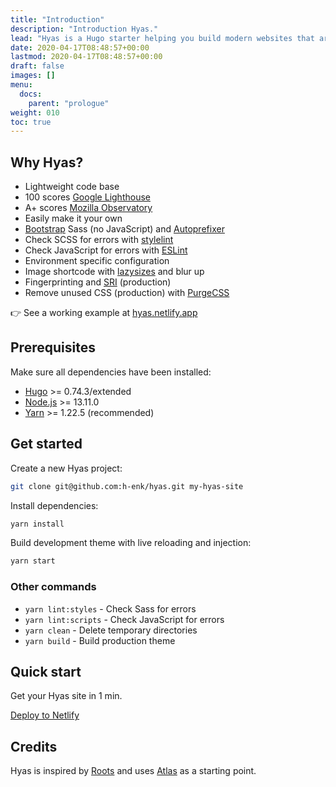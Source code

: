 ```yaml
---
title: "Introduction"
description: "Introduction Hyas."
lead: "Hyas is a Hugo starter helping you build modern websites that are secure, fast, and SEO-ready — by default."
date: 2020-04-17T08:48:57+00:00
lastmod: 2020-04-17T08:48:57+00:00
draft: false
images: []
menu: 
  docs:
    parent: "prologue"
weight: 010
toc: true
---
```


## Why Hyas?

- Lightweight code base
- 100 scores [Google Lighthouse](https://googlechrome.github.io/lighthouse/viewer/?gist=e45b7560a228939b8e7362288844249b)
- A+ scores [Mozilla Observatory](https://observatory.mozilla.org/analyze/hyas.netlify.app)
- Easily make it your own
- [Bootstrap](https://getbootstrap.com/docs/4.4/getting-started/download/#source-files) Sass (no JavaScript) and [Autoprefixer](https://github.com/postcss/autoprefixer)
- Check SCSS for errors with [stylelint](https://stylelint.io/)
- Check JavaScript for errors with [ESLint](https://eslint.org/)
- Environment specific configuration
- Image shortcode with [lazysizes](https://github.com/aFarkas/lazysizes) and blur up
- Fingerprinting and [SRI](https://developer.mozilla.org/en-US/docs/Web/Security/Subresource_Integrity) (production)
- Remove unused CSS (production) with [PurgeCSS](https://github.com/FullHuman/purgecss)

👉 See a working example at [hyas.netlify.app](https://hyas.netlify.app/)

## Prerequisites

Make sure all dependencies have been installed:

- [Hugo](https://gohugo.io/) >= 0.74.3/extended
- [Node.js](https://nodejs.org/) >= 13.11.0
- [Yarn](https://yarnpkg.com/) >= 1.22.5 (recommended)

## Get started

Create a new Hyas project:

```bash
git clone git@github.com:h-enk/hyas.git my-hyas-site
```

Install dependencies:

```bash
yarn install
```

Build development theme with live reloading and injection:

```bash
yarn start
```

### Other commands

- `yarn lint:styles` - Check Sass for errors
- `yarn lint:scripts` - Check JavaScript for errors
- `yarn clean` - Delete temporary directories
- `yarn build` - Build production theme

## Quick start

Get your Hyas site in 1 min.

<a class="btn btn-primary btn-sm px-3" href="https://app.netlify.com/start/deploy?repository=https://github.com/h-enk/hyas" role="button" target="_blank" rel="noopener">Deploy to Netlify</a>

<!--
[![Deploy to Netlify](https://www.netlify.com/img/deploy/button.svg)](https://app.netlify.com/start/deploy?repository=https://github.com/h-enk/hyas "Deploy to Netlify")
-->

## Credits

Hyas is inspired by [Roots](https://roots.io/) and uses [Atlas](https://github.com/indigotree/atlas) as a starting point.
